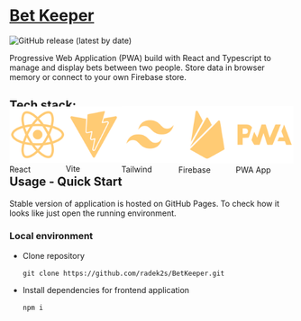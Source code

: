 # [Bet Keeper](https://radek2s.github.io/BetKeeper/)

![GitHub release (latest by date)](https://img.shields.io/github/v/release/radek2s/BetKeeper?style=for-the-badge)

Progressive Web Application (PWA) build with React and Typescript to manage and display
bets between two people. Store data in browser memory or connect to your own Firebase
store.

## Tech stack:

<div style="height:64px;display:flex;justify-content:space-around; align-items:center; margin:16px 0;">
  <div>
    <img src='./docs/logo_react.svg' alt="React"/>
    <span>React
  </div>
  <div>
    <img src='./docs/logo_vite.svg' alt="Vite"/>
    Vite
  </div>
  <div>
    <img src='./docs/logo_tailwind.svg' alt="Tailwind"/>
    Tailwind
  </div>
  <div>
    <img src='./docs/logo_firebase.svg' alt="Firebase"/>
    Firebase
  </div>
  <div>
    <img src='./docs/logo_pwa.svg' alt="Progressive Web Application"/>
    PWA App
  </div>
</div>

## Usage - Quick Start

Stable version of application is hosted on GitHub Pages. To check how it looks like just
open the running environment.

### Local environment

- Clone repository
  ```shell
  git clone https://github.com/radek2s/BetKeeper.git
  ```
- Install dependencies for frontend application
  ```shell
  npm i
  ```
  <!-- - (🚧 Work in progress) Install dependencies for backend server
    ```bash
    cd ./backend
    ```
- Run server (from `backend` directory)
  ````bash
  npm run start
  ``` -->
  ````
- Run application (from root directory)
  ```shell
  npm run start
  ```
- Open browser on address [http://localhost:5173/](http://localhost:5173/)

### Firebase environment

To connect with firebase to store your bet data just create a new Firebase Application and
provide all required configuration data directly on "Settings" page.

## Development

Application was designed in Adobe XD. Then based on prepared mocup this application has
been created.

### Scripts

- `npm install`: install project dependencies
- `npm prepare`: install husky 🐶 - pre-commit hooks
- `npm start`: Starts the application
- `npm test`: Run Unit Tests
- `npm run build`: Builds the application for production

### PWA

To check the PWA application you must deploy that application on any HTTP server. For
localhost you don't need to wory about SSL certificates. But for any other external server
the SSL certificate must be valid and trusted and otherwise the application service worker
will not start and the application will not work as PWA.

### License

Images from [unDraw](https://undraw.co/)  
Icons from [fluentIcons](https://fluenticons.co/)
